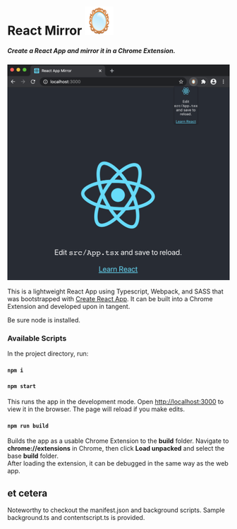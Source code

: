 # React Mirror ![](public/mirror64.png)

##### Create a React App and mirror it in a Chrome Extension.

![React Mirror](public/screeny.png)

This is a lightweight React App using Typescript, Webpack, and SASS that was bootstrapped with [Create React App](https://github.com/facebook/create-react-app). It can be built into a Chrome Extension and developed upon in tangent.<br />

Be sure node is installed.

### Available Scripts

In the project directory, run:

#### `npm i`

#### `npm start`

This runs the app in the development mode.
Open [http://localhost:3000](http://localhost:3000) to view it in the browser.
The page will reload if you make edits.

#### `npm run build`

Builds the app as a usable Chrome Extension to the **build** folder.
Navigate to **chrome://extensions** in Chrome, then click **Load unpacked** and select the base **build** folder.<br/>
After loading the extension, it can be debugged in the same way as the web app.

## et cetera

Noteworthy to checkout the manifest.json and background scripts. Sample background.ts and contentscript.ts is provided.
